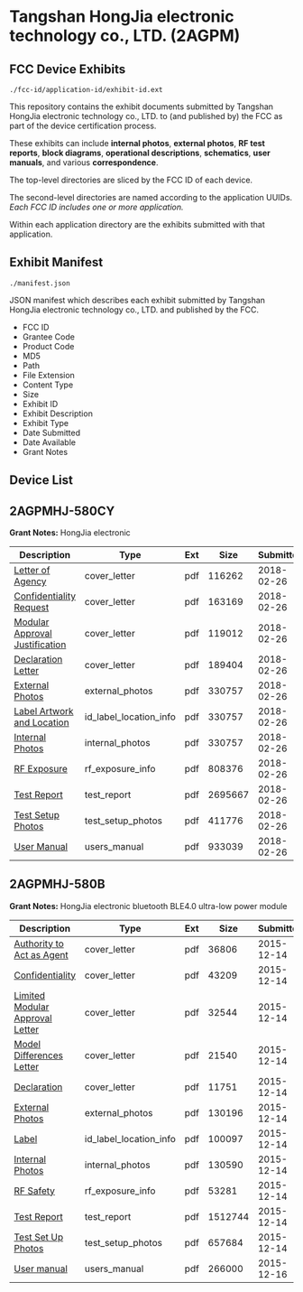 # Tangshan HongJia electronic technology co., LTD. (2AGPM)
## FCC Device Exhibits

```
./fcc-id/application-id/exhibit-id.ext
```

This repository contains the exhibit documents submitted by Tangshan HongJia electronic technology co., LTD. to (and published by) the FCC as part of the device certification process.

These exhibits can include **internal photos**, **external photos**, **RF test reports**, **block diagrams**, **operational descriptions**, **schematics**, **user manuals**, and various **correspondence**.

The top-level directories are sliced by the FCC ID of each device.

The second-level directories are named according to the application UUIDs. *Each FCC ID includes one or more application.*

Within each application directory are the exhibits submitted with that application. 

## Exhibit Manifest

```
./manifest.json
```

JSON manifest which describes each exhibit submitted by Tangshan HongJia electronic technology co., LTD. and published by the FCC.

- FCC ID
- Grantee Code
- Product Code
- MD5
- Path
- File Extension
- Content Type
- Size
- Exhibit ID
- Exhibit Description
- Exhibit Type
- Date Submitted
- Date Available
- Grant Notes

## Device List
## 2AGPMHJ-580CY
**Grant Notes:** HongJia electronic

| Description | Type | Ext | Size | Submitted | Available |
| ----------- | ---- | --- | ---- | --------- | --------- |
| [Letter of Agency](2AGPMHJ-580CY/83959115b0a27cdd24f316d77d74ff60/3760686.pdf) | cover_letter | pdf | 116262 | 2018-02-26 | 2018-02-26 |
| [Confidentiality Request](2AGPMHJ-580CY/83959115b0a27cdd24f316d77d74ff60/3760687.pdf) | cover_letter | pdf | 163169 | 2018-02-26 | 2018-02-26 |
| [Modular Approval Justification](2AGPMHJ-580CY/83959115b0a27cdd24f316d77d74ff60/3760697.pdf) | cover_letter | pdf | 119012 | 2018-02-26 | 2018-02-26 |
| [Declaration Letter](2AGPMHJ-580CY/83959115b0a27cdd24f316d77d74ff60/3760698.pdf) | cover_letter | pdf | 189404 | 2018-02-26 | 2018-02-26 |
| [External Photos](2AGPMHJ-580CY/83959115b0a27cdd24f316d77d74ff60/3760694.pdf) | external_photos | pdf | 330757 | 2018-02-26 | 2018-02-26 |
| [Label Artwork and Location](2AGPMHJ-580CY/83959115b0a27cdd24f316d77d74ff60/3760694.pdf) | id_label_location_info | pdf | 330757 | 2018-02-26 | 2018-02-26 |
| [Internal Photos](2AGPMHJ-580CY/83959115b0a27cdd24f316d77d74ff60/3760694.pdf) | internal_photos | pdf | 330757 | 2018-02-26 | 2018-02-26 |
| [RF Exposure](2AGPMHJ-580CY/83959115b0a27cdd24f316d77d74ff60/3760699.pdf) | rf_exposure_info | pdf | 808376 | 2018-02-26 | 2018-02-26 |
| [Test Report](2AGPMHJ-580CY/83959115b0a27cdd24f316d77d74ff60/3760692.pdf) | test_report | pdf | 2695667 | 2018-02-26 | 2018-02-26 |
| [Test Setup Photos](2AGPMHJ-580CY/83959115b0a27cdd24f316d77d74ff60/3760693.pdf) | test_setup_photos | pdf | 411776 | 2018-02-26 | 2018-02-26 |
| [User Manual](2AGPMHJ-580CY/83959115b0a27cdd24f316d77d74ff60/3760688.pdf) | users_manual | pdf | 933039 | 2018-02-26 | 2018-02-26 |
## 2AGPMHJ-580B
**Grant Notes:** HongJia electronic bluetooth BLE4.0 ultra-low power module

| Description | Type | Ext | Size | Submitted | Available |
| ----------- | ---- | --- | ---- | --------- | --------- |
| [Authority to Act as Agent](2AGPMHJ-580B/6f30d240e494603dd1d3da590f5d9a22/2841102.pdf) | cover_letter | pdf | 36806 | 2015-12-14 | 2015-12-16 |
| [Confidentiality](2AGPMHJ-580B/6f30d240e494603dd1d3da590f5d9a22/2841103.pdf) | cover_letter | pdf | 43209 | 2015-12-14 | 2015-12-16 |
| [Limited Modular Approval Letter](2AGPMHJ-580B/6f30d240e494603dd1d3da590f5d9a22/2841104.pdf) | cover_letter | pdf | 32544 | 2015-12-14 | 2015-12-16 |
| [Model Differences Letter](2AGPMHJ-580B/6f30d240e494603dd1d3da590f5d9a22/2841105.pdf) | cover_letter | pdf | 21540 | 2015-12-14 | 2015-12-16 |
| [Declaration](2AGPMHJ-580B/6f30d240e494603dd1d3da590f5d9a22/2841106.pdf) | cover_letter | pdf | 11751 | 2015-12-14 | 2015-12-16 |
| [External Photos](2AGPMHJ-580B/6f30d240e494603dd1d3da590f5d9a22/2841107.pdf) | external_photos | pdf | 130196 | 2015-12-14 | 2015-12-16 |
| [Label](2AGPMHJ-580B/6f30d240e494603dd1d3da590f5d9a22/2841109.pdf) | id_label_location_info | pdf | 100097 | 2015-12-14 | 2015-12-16 |
| [Internal Photos](2AGPMHJ-580B/6f30d240e494603dd1d3da590f5d9a22/2841108.pdf) | internal_photos | pdf | 130590 | 2015-12-14 | 2015-12-16 |
| [RF Safety](2AGPMHJ-580B/6f30d240e494603dd1d3da590f5d9a22/2841133.pdf) | rf_exposure_info | pdf | 53281 | 2015-12-14 | 2015-12-16 |
| [Test Report](2AGPMHJ-580B/6f30d240e494603dd1d3da590f5d9a22/2841113.pdf) | test_report | pdf | 1512744 | 2015-12-14 | 2015-12-16 |
| [Test Set Up Photos](2AGPMHJ-580B/6f30d240e494603dd1d3da590f5d9a22/2841112.pdf) | test_setup_photos | pdf | 657684 | 2015-12-14 | 2015-12-16 |
| [User manual](2AGPMHJ-580B/6f30d240e494603dd1d3da590f5d9a22/2844425.pdf) | users_manual | pdf | 266000 | 2015-12-16 | 2015-12-16 |
